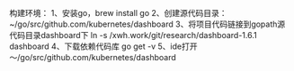 构建环境：
1、安装go，brew install go
2、创建源代码目录：~/go/src/github.com/kubernetes/dashboard
3、将项目代码链接到gopath源代码目录dashboard下
ln -s /xwh.work/git/research/dashboard-1.6.1 dashboard
4、下载依赖代码库
go get -v
5、ide打开～/go/src/github.com/kubernetes/dashboard